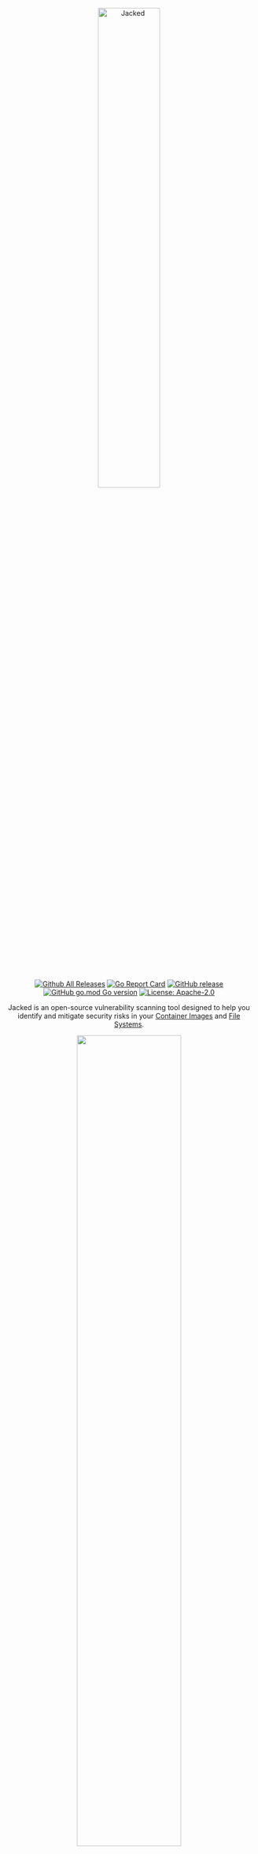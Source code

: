 <p align="center">
  <img src="assets/jacked-logo.svg" alt="Jacked" style="display: block; margin-left: auto; margin-right: auto; width: 50%; margin-bottom: 5%;">
</p>

<div align="center">

[![Github All Releases](https://img.shields.io/github/downloads/carbonetes/jacked/total.svg)]()
[![Go Report Card](https://goreportcard.com/badge/github.com/carbonetes/jacked)](https://goreportcard.com/report/github.com/carbonetes/jacked)
[![GitHub release](https://img.shields.io/github/release/carbonetes/jacked.svg)](https://github.com/carbonetes/jacked/releases/latest)
[![GitHub go.mod Go version](https://img.shields.io/github/go-mod/go-version/carbonetes/jacked.svg)](https://github.com/carbonetes/jacked)
[![License: Apache-2.0](https://img.shields.io/badge/License-Apache%202.0-blue.svg)](https://github.com/carbonetes/jacked/blob/main/LICENSE)

Jacked is an open-source vulnerability scanning tool designed to help you identify and mitigate security risks in your [Container Images](#scanning-docker-images) and [File Systems](#scanning-code-repositories). 

  <img src="assets/jacked_sample.png" style="width: 65%;">
</div>

## Integration with Diggity

**Jacked** works seamlessly with [Diggity](https://github.com/carbonetes/diggity), our powerful tool for generating Software Bill of Materials (SBOM). Together, they provide a comprehensive solution for securing your software development process.


## Key Features:

- **Comprehensive Vulnerability Scanning**: Jacked thoroughly examines your container images and file systems to pinpoint potential security risks and vulnerabilities. This comprehensive approach ensures the robustness and security of your deployed container images and codebases.
- **Tailored Configuration**: Customize Jacked to align with your specific security preferences. Tailor the tool to suit your organization's unique requirements and security policies.
- **Cross-Platform Compatibility**: Jacked seamlessly integrates with major operating systems and supports various package types. It offers flexibility and compatibility to fit into your existing workflow.
- **Diggity Integration**: Enhance your security posture by leveraging Jacked's compatibility with Diggity. This integration provides SBOM (Software Bill of Materials) Container Image and File System support.
- **Integration-Friendly**: Seamlessly integrate Jacked into your CI/CD pipelines and DevOps workflows to automate vulnerability analysis.
- **User-Friendly Interface**: Jacked offers an intuitive command-line interface, making it accessible to both security experts and developers.
- **Flexible Output Formats**: Jacked provides multiple output formats, making it easy to analyze scan results. Choose from options like tabulated summaries, JSON reports, CycloneDX, SPDX, and more.

With Jacked, you can fortify your software applications against security threats, streamline your vulnerability management process, and deliver software that is secure, compliant, and reliable.

## Vulnerability Data Sources

Jacked leverages multiple trusted data sources for comprehensive vulnerability detection and management:

1. **NVD (National Vulnerability Database):** The NVD provides a rich source of vulnerability data, including CVEs (Common Vulnerabilities and Exposures), which Jacked uses to identify and assess vulnerabilities.

2. **GitHub Advisories:** Jacked monitors GitHub's advisory feed to stay up-to-date with security advisories related to open-source projects hosted on GitHub, enhancing its ability to detect vulnerabilities in widely used libraries and repositories.

3. **Alpine Security Advisories:** Jacked is equipped to access and utilize Alpine Linux's security advisories. This integration ensures that Alpine Linux-based containers are thoroughly scanned for security issues.

4. **Debian Security Advisories:** Jacked taps into Debian's security advisories, enabling it to detect vulnerabilities in packages commonly found in Debian-based systems.

By combining these data sources, Jacked provides a comprehensive and up-to-date view of potential security risks, helping you fortify your applications against known vulnerabilities.

## Installation

## Recommended

### Using Curl (Linux/macOS)
Run the following command to download and install Jacked using Curl:
```bash
bash -c "$(curl -sSL curl -sSfL https://raw.githubusercontent.com/carbonetes/jacked/main/install.sh | sh -s -- -d /usr/local/bin)"
```
**Note**: Use root access with `sudo sh -s -- -d /usr/local/bin` if you encounter a Permission Denied issue, as the `/usr/local/bin` directory requires the necessary permissions to write to the target directory.

### Using Homebrew (Linux/macOS)
First, tap to the jacked repository by running the following command:
```bash
brew tap carbonetes/jacked
```
Then, install Jacked using Homebrew:
```bash
brew install jacked
```
To check if Jacked is installed properly, try running the following command:
```bash
jacked --version
```

### Using Scoop (Windows)
First, add the jacked-bucket by running:
```sh
scoop bucket add diggity https://github.com/carbonetes/jacked-bucket
```
Then, install Jacked using Scoop:
```sh
scoop install jacked
```
Verify that Jacked is installed correctly by running:
```sh
jacked --version
```

# Getting Started
 Jacked offers a user-friendly command-line interface, ensuring that it is accessible to both security experts and developers.

## Scanning Docker Images
To scan a Docker image, use the following command:
```bash 
jacked <image-name:tag>
```
Replace <image_name> with the name of the Docker image you want to scan.

## Scanning Code Repositories
To analyze a code repository, use the following command:
```bash 
jacked --dir <repository-path>
```
## Scanning Tarballs
To scan a tarball, use the following command:
```bash 
jacked --tar <tarball-path>
```

## CycloneDX Support

Jacked offers support for CycloneDX, a lightweight software bill of materials (SBOM) standard. In addition to generating CycloneDX reports in JSON and XML formats, Jacked also supports the use of VEX (Vulnerability Exchange) data within CycloneDX reports. This enhances the accuracy and depth of vulnerability information included in the SBOM.

By utilizing VEX data, Jacked ensures that your CycloneDX reports provide comprehensive and up-to-date vulnerability information, empowering you to make informed decisions about your software's security posture.

## Output formats
Jacked provides flexible options for formatting and presenting scan results, making it easy to tailor the output to your specific needs. 
```bash
jacked <target> -o <output-format>
```
 You can choose from the following output formats:
- `table`: The default output format, providing a concise columnar summary of the scan results. This format is ideal for a quick overview of vulnerabilities.
- `json`: Get detailed scan results in JSON format, enabling easy integration with other tools and systems for further analysis and automation.
- `cdx-json`: Receive scan reports in JSON format that conform to the [CycloneDX 1.5 JSON Schema](https://github.com/CycloneDX/specification/blob/master/schema/bom-1.5.schema.json). This format is useful for compatibility with CycloneDX-aware tools and platforms.
- `cdx-xml`: Similar to CycloneDX JSON, this format provides scan reports in XML format, following the [CycloneDX 1.5 XML Schema](https://github.com/CycloneDX/specification/blob/master/schema/bom-1.5.xsd).

Choose the output format that best suits your integration requirements and reporting preferences. Jacked's versatile output options ensure that you can effectively communicate and act on your scan results in a way that aligns with your workflow.

## Vulnerability Severity Threshold
Jacked provides a powerful feature that allows you to set a severity threshold for vulnerabilities, helping you control the actions triggered based on the severity level of identified vulnerabilities. With this feature, you can tailor your security policies to align with your organization's risk tolerance and operational requirements.

### How it Works

In CI mode `--ci`, Jacked can be configured to evaluate the severity of vulnerabilities detected in your images or code repositories. By adding `--fail-criteria` option on scan arguments, you can specify the severity threshold that your organization deems acceptable, such as "low," "medium," or "high."

By defining a severity threshold, you can specify which vulnerabilities should trigger specific actions or policies. For example, you might want to:

- **Fail a CI/CD Pipeline**: Jacked can be integrated into your CI/CD pipeline to halt the pipeline execution if vulnerabilities of a certain severity level (e.g., "low" or higher) are detected. This ensures that only secure code gets deployed.
- **Generate Alerts**: Configure alerts or notifications to be sent to relevant team members when vulnerabilities exceed the specified severity threshold. Stay informed and act swiftly when critical issues arise.

- **Customize Actions**: Define custom actions or policies based on severity levels. For instance, you can automatically open a ticket in your issue tracking system for "high" severity vulnerabilities.

Here's an example of how to use this feature. To trigger a CI pipeline failure if any vulnerabilities are found in the image with a severity of "low" or higher, use the following command:
```bash
jacked <image> --ci --fail-criteria medium
```
<details>
<summary>Sample Evaluation</summary>

<img src="assets/evaluation_sample_alpine_edge.png" style="width: 50%;">

</details>

## Useful Commands and Flags
```
jacked [command] [flag]
```

|     SubCommand   |                  Description                 |
| :--------------- | :------------------------------------------- |
| `config`         | Display the current configurations           |
| `db`             | Display the database information             |
| `version`        |  Display Build Version Information of Jacked |

### Available Commands and their flags with description:
```
jacked [flag]
```
|                Root Flags                |                                                      Description                                                           |
| :--------------------------------------- | :------------------------------------------------------------------------------------------------------------------------- |
| `--sbom string`                          | Input sbom file from diggity to scan (Only read from json file)                                                            |
| `-d`, `--dir string`                     | Read directly from a path on disk (any directory) (e.g. 'jacked path/to/dir)'                                              |
| `-t`, `--tar string`                     | Read a tarball from a path on disk for archives created from docker save (e.g. 'jacked path/to/image.tar)'                 |
| `--disable-file-listing`                 | Disables file listing from package metadata (default false)                                                                |
| `--enabled-parsers stringArray`          | Specify enabled parsers ([apk debian java npm composer python gem rpm dart nuget go]) (default all)                        |
| `-l`, `--licenses`                       | Enable scanning for package licenses                                                                                       |
| `-o`, `--output string`                  | Show scan results in "table", "json", "cyclonedx-json", "cyclonedx-xml", "spdx-json", "spdx-xml", "spdx-tag-value" format (default "table") |
| `--registry-uri string`                  | Registry uri endpoint (default "index.docker.io/")                                                                         |
| `--registry-token string`                | Access token for private registry access                                                                                   |
| `--registry-username string`             | Username credential for private registry access                                                                            |
| `--registry-password string`             | Password credential for private registry access                                                                            |
| `--secret-exclude-filenames stringArray` | Exclude secret searching for each specified filename                                                                     |
| `--secret-max-file-size int`             | Maximum file size that the secret will search each file (default 10485760)                                              |
| `-v`, `--version`                        | Print application version                                                                                                  |
| `--ignore-package-names`                 | Specify package names to be whitelisted on the result                                                                      |
| `--ignore-vuln-cves`                     | Specify CVEs to be whitelisted on the result                                                                               |

```
jacked config [flag]
```
|    Config Flags  |                Descriptions                  |
| :--------------- | :-------------------------------------------- |
| `-d`,`--display` | Display the content of the configuration file |
| `-h`,`--help`    | Help for configuration                        |
| `-p`,`--path`    | Display the path of the configuration file    |
| `-r`,`--reset`   | Restore the default configuration file            |

```
jacked db [flag]
```
|   Database Flags   |               Descriptions              |
| :---------------- | :--------------------------------------- |
| `-i`, `--info`    | Print database metadata information      |
| `-v`, `--version` | Print database current version           |

```
jacked version [flag] [string]
```
|            Version Flags            |                                  Descriptions                                      |
| :--------------------------------- | :---------------------------------------------------------------------------------- |
| `-f` [string], `--format` [string] | Print application version format (json, text) (default "text")                      |

## Configuration
Customize Jacked to match your preferences by modifying its configuration options. You can find the configuration file in `<HOME>/.jacked.yaml`.

Here are some of the key configuration options along with their default values:

```yaml
# supported output types: (table, json, cdx-xml, cdx-json) (default "table") 
output: table
# disables all logging except vulnerability result
quiet: false
# policies configurations
ignore:
  # ignore policy for vulnerabilities to exclude
  vulnerability:
    cve: []
    severity: []
  # ignore policy for packages to exclude
  package:
    name: []
    type: []
    version: []
# specify enabled parsers ([apk debian java npm composer python gem rpm dart nuget go ...]) (default all)
enabled-parsers: []
# disables file listing from package metadata
disable-file-listing: false
# secret configurations
secret-config:
  # enables/disables cataloging of secrets
  disabled: false
  #secret content regex are searched within files that match the provided regular expression
  secret-regex: API_KEY|SECRET_KEY|DOCKER_AUTH
  #excludes/includes secret searching for each specified filename
  excludes-filenames: []
  # set maximum file size to avoid problems with large files
  max-file-size: 10485760
# enable scanning of licenses
license-finder: false
# registry configurations
registry:
# registry uri endpoint
  uri: ""
  # username credential for private registry access
  username: ""
  # password credential for private registry access
  password: ""
  # access token for private registry access
  token: ""
```

## Contributing
We welcome contributions to Jacked from the community. We believe that collaboration and contributions from the community are essential to making Jacked even better. Whether it's reporting issues, submitting pull requests, or providing feedback, your input helps improve this project for everyone. Please check our [Contribution Guidelines](https://github.com/carbonetes/jacked/blob/main/CONTRIBUTING.md) for more details on how to get involved.

By contributing to Jacked, you agree to abide by our [Code of Conduct](https://github.com/carbonetes/jacked/blob/main/CODE_OF_CONDUCT.md). We are committed to maintaining an open, inclusive, and respectful community.

If you encounter bugs, have ideas for improvements, or want to request new features, please don't hesitate to open an issue on our [GitHub repository](https://github.com/carbonetes/jacked/issues).

## Contact

If you have any questions, suggestions, or need assistance, you can reach us at [eng@carbonetes.com](mailto:eng@carbonetes.com). Your feedback and engagement are valuable to us.

## License

Jacked is released under the [Apache License 2.0](https://choosealicense.com/licenses/apache-2.0/). You are free to use, modify, and distribute this software in compliance with the terms and conditions of the Apache License 2.0. Please review the full license text for more details.

<footer>
<h4>
  <p align="center">
    Jacked is developed and maintained by <a href="https://carbonetes.com/">Carbonetes</a>. 
  </p>
</h4>
</footer>